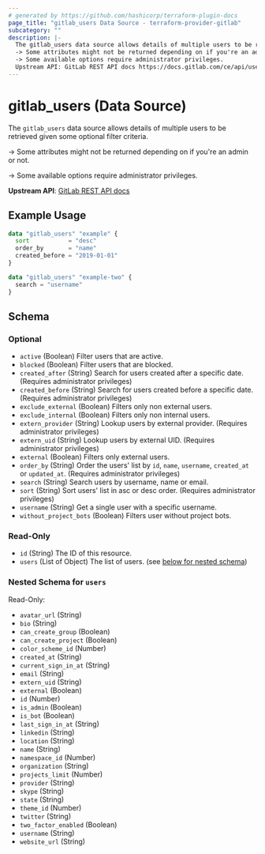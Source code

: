 ```yaml
---
# generated by https://github.com/hashicorp/terraform-plugin-docs
page_title: "gitlab_users Data Source - terraform-provider-gitlab"
subcategory: ""
description: |-
  The gitlab_users data source allows details of multiple users to be retrieved given some optional filter criteria.
  -> Some attributes might not be returned depending on if you're an admin or not.
  -> Some available options require administrator privileges.
  Upstream API: GitLab REST API docs https://docs.gitlab.com/ce/api/users/#list-users
---
```


# gitlab_users (Data Source)

The `gitlab_users` data source allows details of multiple users to be retrieved given some optional filter criteria.

-> Some attributes might not be returned depending on if you're an admin or not.

-> Some available options require administrator privileges.

**Upstream API**: [GitLab REST API docs](https://docs.gitlab.com/ce/api/users/#list-users)

## Example Usage

```terraform
data "gitlab_users" "example" {
  sort           = "desc"
  order_by       = "name"
  created_before = "2019-01-01"
}

data "gitlab_users" "example-two" {
  search = "username"
}
```

<!-- schema generated by tfplugindocs -->
## Schema

### Optional

- `active` (Boolean) Filter users that are active.
- `blocked` (Boolean) Filter users that are blocked.
- `created_after` (String) Search for users created after a specific date. (Requires administrator privileges)
- `created_before` (String) Search for users created before a specific date. (Requires administrator privileges)
- `exclude_external` (Boolean) Filters only non external users.
- `exclude_internal` (Boolean) Filters only non internal users.
- `extern_provider` (String) Lookup users by external provider. (Requires administrator privileges)
- `extern_uid` (String) Lookup users by external UID. (Requires administrator privileges)
- `external` (Boolean) Filters only external users.
- `order_by` (String) Order the users' list by `id`, `name`, `username`, `created_at` or `updated_at`. (Requires administrator privileges)
- `search` (String) Search users by username, name or email.
- `sort` (String) Sort users' list in asc or desc order. (Requires administrator privileges)
- `username` (String) Get a single user with a specific username.
- `without_project_bots` (Boolean) Filters user without project bots.

### Read-Only

- `id` (String) The ID of this resource.
- `users` (List of Object) The list of users. (see [below for nested schema](#nestedatt--users))

<a id="nestedatt--users"></a>
### Nested Schema for `users`

Read-Only:

- `avatar_url` (String)
- `bio` (String)
- `can_create_group` (Boolean)
- `can_create_project` (Boolean)
- `color_scheme_id` (Number)
- `created_at` (String)
- `current_sign_in_at` (String)
- `email` (String)
- `extern_uid` (String)
- `external` (Boolean)
- `id` (Number)
- `is_admin` (Boolean)
- `is_bot` (Boolean)
- `last_sign_in_at` (String)
- `linkedin` (String)
- `location` (String)
- `name` (String)
- `namespace_id` (Number)
- `organization` (String)
- `projects_limit` (Number)
- `provider` (String)
- `skype` (String)
- `state` (String)
- `theme_id` (Number)
- `twitter` (String)
- `two_factor_enabled` (Boolean)
- `username` (String)
- `website_url` (String)
